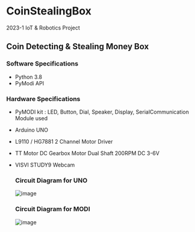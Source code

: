# CoinStealingBox
  2023-1 IoT & Robotics Project
## Coin Detecting & Stealing Money Box
### Software Specifications
  - Python 3.8
  - PyModi API
### Hardware Specifications
- PyMODI kit : LED, Button, Dial, Speaker, Display, SerialCommunication Module used
- Arduino UNO
- L9110 / HG7881 2 Channel Motor Driver
- TT Motor DC Gearbox Motor Dual Shaft 200RPM DC 3-6V
- VISVI STUDY9 Webcam
  
  ### Circuit Diagram for UNO
    ![image](https://github.com/dn0908/CoinStealingBox/assets/94898107/28d37473-b0f6-437b-9bb4-d15e8ed8cfdd)

  ### Circuit Diagram for MODI
    ![image](https://github.com/dn0908/CoinStealingBox/assets/94898107/5a1aded1-5686-4c4e-a2fb-78b6ca805442)


